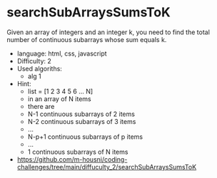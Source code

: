 # searchSubArraysSumsToK
Given an array of integers and an integer k, you need to find the total number of continuous subarrays whose sum equals k.
* language: html, css, javascript
* Difficulty: 2
* Used algoriths:
  * alg 1
* Hint:
  * list = [1 2 3 4 5 6 ... N]
  * in an array of N items
  * there are
  * N-1 continuous subarrays of 2 items
  * N-2 continuous subarrays of 3 items
  * ...
  * N-p+1 continuous subarrays of p items
  * ...
  * 1 continuous subarrays of N items
* https://github.com/m-housni/coding-challenges/tree/main/diffuculty_2/searchSubArraysSumsToK